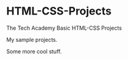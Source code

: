 # HTML-CSS-Projects
The Tech Academy Basic HTML-CSS Projects


My sample projects.

Some more cool stuff.
